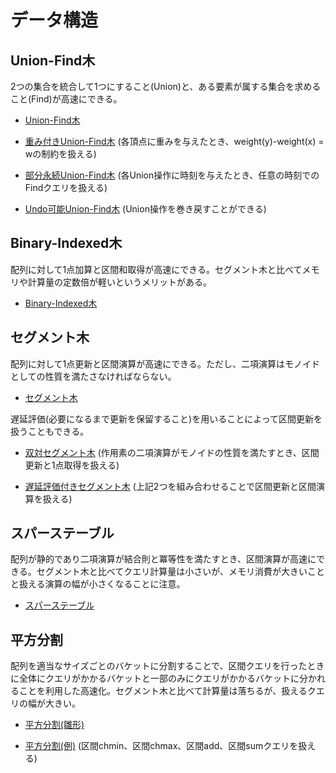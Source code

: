 # データ構造

## Union-Find木
2つの集合を統合して1つにすること(Union)と、ある要素が属する集合を求めること(Find)が高速にできる。

- [Union-Find木](https://github.com/tokusakurai/Library/blob/main/Data-Structure/Union_Find_Tree.cpp)

- [重み付きUnion-Find木](https://github.com/tokusakurai/Library/blob/main/Data-Structure/Weighted_Union_Find_Tree.cpp) (各頂点に重みを与えたとき、weight(y)-weight(x) = wの制約を扱える)

- [部分永続Union-Find木](https://github.com/tokusakurai/Library/blob/main/Data-Structure/Partitially_Persistent_Union_Find_Tree.cpp) (各Union操作に時刻を与えたとき、任意の時刻でのFindクエリを扱える)

- [Undo可能Union-Find木](https://github.com/tokusakurai/Library/blob/main/Data-Structure/Undo_Union_Find_Tree.cpp) (Union操作を巻き戻すことができる)

## Binary-Indexed木
配列に対して1点加算と区間和取得が高速にできる。セグメント木と比べてメモリや計算量の定数倍が軽いというメリットがある。

- [Binary-Indexed木](https://github.com/tokusakurai/Library/blob/main/Data-Structure/Binary_Indexed_Tree.cpp)

## セグメント木
配列に対して1点更新と区間演算が高速にできる。ただし、二項演算はモノイドとしての性質を満たさなければならない。

- [セグメント木](https://github.com/tokusakurai/Library/blob/main/Data-Structure/Segment_Tree.cpp)

遅延評価(必要になるまで更新を保留すること)を用いることによって区間更新を扱うこともできる。

- [双対セグメント木](https://github.com/tokusakurai/Library/blob/main/Data-Structure/Dual_Segment_Tree.cpp) (作用素の二項演算がモノイドの性質を満たすとき、区間更新と1点取得を扱える)

- [遅延評価付きセグメント木](https://github.com/tokusakurai/Library/blob/main/Data-Structure/Lazy_Segment_Tree.cpp) (上記2つを組み合わせることで区間更新と区間演算を扱える)

## スパーステーブル
配列が静的であり二項演算が結合則と冪等性を満たすとき、区間演算が高速にできる。セグメント木と比べてクエリ計算量は小さいが、メモリ消費が大きいことと扱える演算の幅が小さくなることに注意。

- [スパーステーブル](https://github.com/tokusakurai/Library/blob/main/Data-Structure/Sparse_Table.cpp)

## 平方分割
配列を適当なサイズごとのバケットに分割することで、区間クエリを行ったときに全体にクエリがかかるバケットと一部のみにクエリがかかるバケットに分かれることを利用した高速化。セグメント木と比べて計算量は落ちるが、扱えるクエリの幅が大きい。

- [平方分割(雛形)](https://github.com/tokusakurai/Library/blob/main/Data-Structure/Sqrt_Decomposition_Template.cpp)

- [平方分割(例)](https://github.com/tokusakurai/Library/blob/main/Data-Structure/Sqrt_Decomposition_Example.cpp) (区間chmin、区間chmax、区間add、区間sumクエリを扱える)
